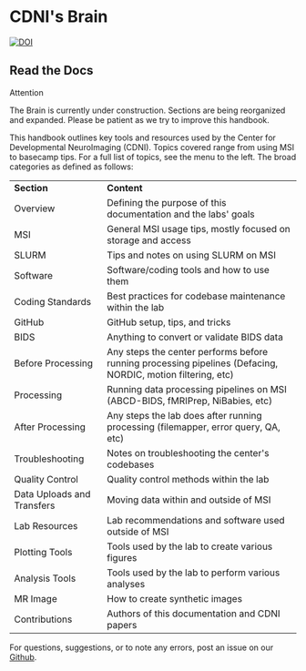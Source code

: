 # CDNI's Brain

[![DOI](https://zenodo.org/badge/DOI/10.5281/zenodo.8161443.svg)](https://doi.org/10.5281/zenodo.8161443)

## Read the Docs

<div class="admonition attention">
    <p class="first admonition-title">Attention</p>
    <p class="last">
        The Brain is currently under construction. Sections are being reorganized and expanded. Please be patient as we try to improve this handbook.
    </p>
</div>

This handbook outlines key tools and resources used by the Center for Developmental NeuroImaging (CDNI). Topics covered range from using MSI to basecamp tips. For a full list of topics, see the menu to the left. The broad categories as defined as follows:

<table>
  <tr>
   <td>
<strong>Section</strong>
   </td>
   <td><strong>Content</strong>
   </td>
  </tr>
  <tr>
   <td>Overview  
   </td>
   <td>Defining the purpose of this documentation and the labs' goals
   </td>
  </tr>
  <tr>
   <td>MSI
   </td>
   <td>General MSI usage tips, mostly focused on storage and access
   </td>
  </tr>
  <tr>
   <td>SLURM
   </td>
   <td>Tips and notes on using SLURM on MSI
   </td>
  </tr>
  <tr>
   <td>Software
   </td>
   <td>Software/coding tools and how to use them
   </td>
  </tr>
  <tr>
   <td>Coding Standards
   </td>
   <td>Best practices for codebase maintenance within the lab
   </td>
  </tr>
  <tr>
   <td>GitHub
   </td>
   <td>GitHub setup, tips, and tricks
   </td>
  </tr>
  <tr>
   <td>BIDS
   </td>
   <td>Anything to convert or validate BIDS data 
   </td>
  </tr>
  <tr>
   <td>Before Processing
   </td>
   <td>Any steps the center performs before running processing pipelines (Defacing, NORDIC, motion filtering, etc)
   </td>
  </tr>
  <tr>
   <td>Processing
   </td>
   <td>Running data processing pipelines on MSI (ABCD-BIDS, fMRIPrep, NiBabies, etc)
   </td>
  </tr>
  <tr>
   <td>After Processing
   </td>
   <td>Any steps the lab does after running processing (filemapper, error query, QA, etc)
   </td>
  </tr>
  <tr>
   <td>Troubleshooting
   </td>
   <td>Notes on troubleshooting the center's codebases
   </td>
  </tr>
  <tr>
   <td>Quality Control
   </td>
   <td>Quality control methods within the lab
   </td>
  </tr>
    <tr>
   <td>Data Uploads and Transfers
   </td>
   <td>Moving data within and outside of MSI
   </td>
  </tr>
    <tr>
   <td>Lab Resources
   </td>
   <td>Lab recommendations and software used outside of MSI
   </td>
  </tr>
    <tr>
   <td>Plotting Tools
   </td>
   <td>Tools used by the lab to create various figures
   </td>
  </tr>
    <tr>
   <td>Analysis Tools
   </td>
   <td>Tools used by the lab to perform various analyses
   </td>
  </tr>
    <tr>
   <td>MR Image
   </td>
   <td>How to create synthetic images
   </td>
  </tr>
    <tr>
   <td>Contributions
   </td>
   <td>Authors of this documentation and CDNI papers
   </td>
  </tr>
</table>


For questions, suggestions, or to note any errors, post an issue on our [Github](https://github.com/DCAN-Labs/cdni-brain/issues).